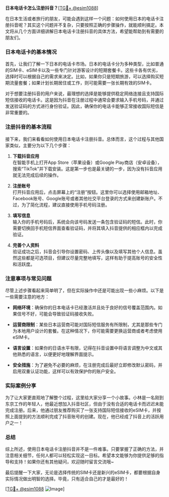 **日本电话卡怎么注册抖音？**[[TG💪+ @esim1088](https://t.me/s/esim1088)]

在日本生活或者旅行的朋友，可能会遇到这样一个问题：如何使用日本的电话卡注册抖音呢？其实这个问题并不复杂，只要按照正确的步骤操作，就能顺利搞定。本文将从几个方面详细讲解日本电话卡注册抖音的具体方法，希望能帮助到有需要的朋友们。

### 日本电话卡的基本情况

首先，让我们了解一下日本的电话卡市场。日本的电话卡分为多种类型，比如普通的SIM卡、eSIM卡以及一些专门针对游客设计的短期套餐卡。这些卡各有优劣，选择时可以根据自己的需求来决定。比如，如果你只是短期旅游，可以选择购买短期流量套餐；如果计划长期居住或工作，则可能需要一张长期有效的SIM卡。

对于想要注册抖音的用户来说，最理想的选择是能够提供稳定网络连接且支持国际短信接收的电话卡。这是因为抖音在注册过程中通常会要求输入手机号码，并通过发送验证码的方式进行身份验证。因此，确保你的电话卡能够正常接收国际短信是非常重要的。

### 注册抖音的基本流程

接下来，我们来看看如何使用日本电话卡注册抖音。总体而言，这个过程与其他国家类似，主要分为以下几个步骤：

1. **下载抖音应用**  
   在智能手机上打开App Store（苹果设备）或Google Play商店（安卓设备），搜索“TikTok”并下载安装。这是第一步也是最关键的一步，因为没有抖音应用就无法完成后续的操作。

2. **注册账号**  
   打开抖音应用后，点击屏幕上的“注册”按钮。这里你可以选择使用邮箱地址、Facebook账号、Google账号或者其他社交平台登录的方式来创建新账户。不过，为了简化流程，建议直接使用手机号码注册。

3. **填写信息**  
   输入你的手机号码后，系统会向该号码发送一条包含验证码的短信。此时，你需要切换回手机短信界面查看验证码，并将其填入抖音提供的相应框内以完成验证。

4. **完善个人资料**  
   验证成功之后，抖音会引导你设置密码、上传头像以及填写其他个人信息。虽然这些都是可选项目，但建议尽量完整地填写，这样有助于提高账号的安全性和活跃度。

### 注意事项与常见问题

尽管上述步骤看起来简单明了，但在实际操作中还是可能出现一些小麻烦。以下是一些需要注意的地方：

- **网络环境**：确保你的日本电话卡已经激活并且处于良好的信号覆盖范围内。如果信号不好，可能会导致验证码接收失败。
  
- **运营商限制**：某些日本运营商可能对国际短信服务有所限制，尤其是那些专门为本地用户设计的套餐。在这种情况下，你可能需要更换运营商或者考虑使用eSIM卡。

- **语言设置**：如果你的日语水平有限，记得在抖音设置中将语言调整为中文或其他熟悉的语言，以便更好地理解界面提示。

- **安全措施**：为了避免不必要的麻烦，在注册完成后最好立即修改默认密码，并启用双重认证功能，这样可以有效保护你的账户安全。

### 实际案例分享

为了让大家更直观地了解整个过程，这里给大家分享一个小故事。小林是一名刚到东京工作的年轻人，他最近想加入抖音社区，但由于没有合适的电话卡而迟迟未能完成注册。后来，他通过朋友推荐购买了一张支持国际短信接收的eSIM卡，并按照上面提到的方法顺利完成了抖音账号的创建。现在，他已经成了抖音上的活跃用户之一！

### 总结

综上所述，使用日本电话卡注册抖音并不是一件难事。只要掌握了正确的方法，并注意相关细节，任何人都可以轻松实现这一目标。希望本文能够为你提供足够的指导和支持！如果你还有其他疑问，欢迎随时留言交流哦~

最后提醒一下大家，无论是选择传统的SIM卡还是新兴的eSIM卡，都要根据自身实际情况做出明智的选择。毕竟，只有适合自己的才是最好的！

[[TG💪+ @esim1088](https://t.me/s/esim1088) ![Image](https://i.postimg.cc/4NQfJmqS/Snipaste-2025-05-13-00-14-12.png)]